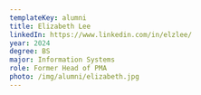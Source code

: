 ```yaml
---
templateKey: alumni
title: Elizabeth Lee
linkedIn: https://www.linkedin.com/in/elzlee/
year: 2024
degree: BS
major: Information Systems
role: Former Head of PMA
photo: /img/alumni/elizabeth.jpg
---
```

